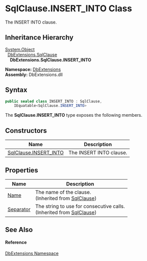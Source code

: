 SqlClause.INSERT_INTO Class
===========================
The INSERT INTO clause.


Inheritance Hierarchy
---------------------
[System.Object][1]  
  [DbExtensions.SqlClause][2]  
    **DbExtensions.SqlClause.INSERT_INTO**  
  
**Namespace:** [DbExtensions][3]  
**Assembly:** DbExtensions.dll

Syntax
------

```csharp
public sealed class INSERT_INTO : SqlClause, 
	IEquatable<SqlClause.INSERT_INTO>
```

The **SqlClause.INSERT_INTO** type exposes the following members.


Constructors
------------

| Name                       | Description             |
| -------------------------- | ----------------------- |
| [SqlClause.INSERT_INTO][4] | The INSERT INTO clause. |


Properties
----------

| Name           | Description                                                                  |
| -------------- | ---------------------------------------------------------------------------- |
| [Name][5]      | The name of the clause.<br/>(Inherited from [SqlClause][2])                  |
| [Separator][6] | The string to use for consecutive calls.<br/>(Inherited from [SqlClause][2]) |


See Also
--------

#### Reference
[DbExtensions Namespace][3]  

[1]: https://learn.microsoft.com/dotnet/api/system.object
[2]: ../SqlClause/README.md
[3]: ../README.md
[4]: _ctor.md
[5]: ../SqlClause/Name.md
[6]: ../SqlClause/Separator.md